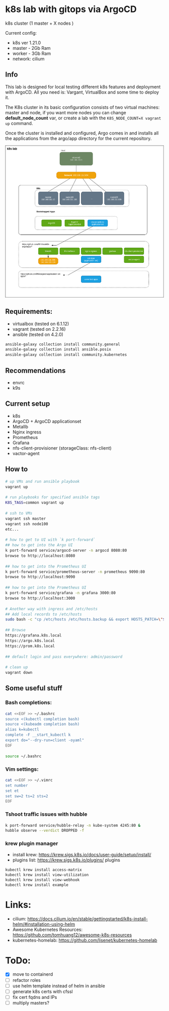 # k8s lab with gitops via ArgoCD

k8s cluster (1 master + X nodes )

Current config:
- k8s ver 1.21.0
- master - 2Gb Ram
- worker - 3Gb Ram
- network: cilium

## Info

This lab is designed for local testing different k8s features and deployment with ArgoCD.
All you need is: Vargant, VirtualBox and some time to deploy it.

The K8s cluster in its basic configuration consists of two virtual machines: master and node, if you want more nodes you can change **default_node_count** var, or create a lab with the `K8S_NODE_COUNT=X vagrant up` command.

Once the cluster is installed and configured, Argo comes in and installs all the applications from the argo/app directory for the current repository.

![localk8s](https://raw.githubusercontent.com/fl64/localk8s/dev3/scheme/localk8s.png)

## Requirements:

- virtualbox (tested on 6.1.12)
- vagrant (tested on 2.2.16)
- ansible (tested on 4.2.0)

```bash
ansible-galaxy collection install community.general
ansible-galaxy collection install ansible.posix
ansible-galaxy collection install community.kubernetes
```

## Recommendations

- envrc
- k9s

## Current setup

- k8s
- ArgoCD + ArgoCD applicationset
- Metallb
- Nginx ingress
- Prometheus
- Grafana
- nfs-client-provisioner (storageClass: nfs-client)
- vactor-agent

## How to

```bash
# up VMs and run ansible playbook
vagrant up

# run playbooks for specified ansible tags
K8S_TAGS=common vagrant up

# ssh to VMs
vagrant ssh master
vagrant ssh node100
etc...

# how to get to UI with `k port-forward`
## how to get into the Argo UI
k port-forward service/argocd-server -n argocd 8080:80
browse to http://localhost:8080

## how to get into the Prometheus UI
k port-forward service/prometheus-server -n prometheus 9090:80
browse to http://localhost:9090

## how to get into the Prometheus UI
k port-forward service/grafana -n grafana 3000:80
browse to http://localhost:3000

# Another way with ingress and /etc/hosts
## Add local records to /etc/hosts
sudo bash -c "cp /etc/hosts /etc/hosts.backup && export HOSTS_PATCH=\"$(kubectl get svc -n ingress-nginx ingress-nginx-controller -o jsonpath=\"{.status.loadBalancer.ingress[0].ip}\") grafana.k8s.local argo.k8s.local prom.k8s.local\"; grep -qF \"${HOSTS_PATCH}\" -- /etc/hosts || echo \"${HOSTS_PATCH}\" >> /etc/hosts"

## Browse
https://grafana.k8s.local
https://argo.k8s.local
https://prom.k8s.local

## default login and pass everywhere: admin/password

# clean up
vagrant down
```

## Some useful stuff

### Bash completions:

```bash
cat <<EOF >> ~/.bashrc
source <(kubectl completion bash)
source <(kubeadm completion bash)
alias k=kubectl
complete -F __start_kubectl k
export do="--dry-run=client -oyaml"
EOF

source ~/.bashrc

```

### Vim settings:

```bash
cat <<EOF >> ~/.vimrc
set number
set et
set sw=2 ts=2 sts=2
EOF
```

### Tshoot traffic issues with hubble

```bash
k port-forward service/hubble-relay -n kube-system 4245:80 &
hubble observe --verdict DROPPED -f
```

### krew plugin manager

- install krew: https://krew.sigs.k8s.io/docs/user-guide/setup/install/
- plugins list: https://krew.sigs.k8s.io/plugins/
  plugins

```
kubectl krew install access-matrix
kubectl krew install view-utilization
kubectl krew install view-webhook
kubectl krew install example
```

# Links:

- cilium: https://docs.cilium.io/en/stable/gettingstarted/k8s-install-helm/#installation-using-helm
- Awesome Kubernetes Resources: https://github.com/tomhuang12/awesome-k8s-resources
- kubernetes-homelab: https://github.com/lisenet/kubernetes-homelab
# ToDo:

- [x] move to containerd
- [ ] refactor roles
- [ ] use helm template instead of helm in ansible
- [ ] generate k8s certs with cfssl
- [ ] fix cert fqdns and IPs
- [ ] multiply masters?
